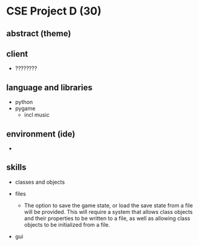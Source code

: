# CSE Project D (30)

## abstract (theme)


## client
- ????????


## language and libraries 
- python
- pygame
    - incl music

## environment (ide)
- 

## skills
- classes and objects
- files
    - The option to save the game state, or load the save state from a file will be provided. This will require a system that allows class objects and their properties to be written to a file, as well as allowing class objects to be initialized from a file.

- gui 